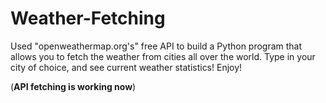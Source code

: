 # Weather-Fetching
Used "openweathermap.org's" free API to build a Python program that allows you to fetch the weather from cities all over the world. Type in your city of choice, and see current weather statistics! Enjoy!

(**API fetching is working now**)
